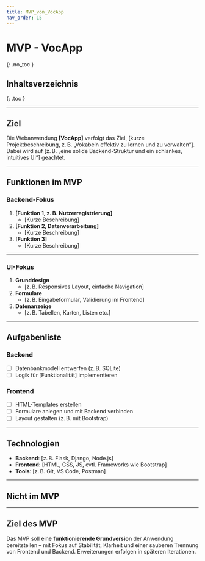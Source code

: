 ```yaml
---
title: MVP_von_VocApp
nav_order: 15
---
```


# MVP - VocApp

{: .no_toc }

## Inhaltsverzeichnis
{: .toc }

---

<!-- Das alles hier ist ebenfalls nur eine leere Vorlage und soll als potenzielle Idee dienen -->

## Ziel
Die Webanwendung **[VocApp]** verfolgt das Ziel, [kurze Projektbeschreibung, z. B. „Vokabeln effektiv zu lernen und zu verwalten“]. Dabei wird auf [z. B. „eine solide Backend-Struktur und ein schlankes, intuitives UI“] geachtet.

---

## Funktionen im MVP

### Backend-Fokus
1. **[Funktion 1, z. B. Nutzerregistrierung]**
   - [Kurze Beschreibung]
2. **[Funktion 2, Datenverarbeitung]**
   - [Kurze Beschreibung]
3. **[Funktion 3]**
   - [Kurze Beschreibung]

---

### UI-Fokus
1. **Grunddesign**
   - [z. B. Responsives Layout, einfache Navigation]
2. **Formulare**
   - [z. B. Eingabeformular, Validierung im Frontend]
3. **Datenanzeige**
   - [z. B. Tabellen, Karten, Listen etc.]

---

## Aufgabenliste

### Backend
- [ ] Datenbankmodell entwerfen (z. B. SQLite)
- [ ] Logik für [Funktionalität] implementieren

### Frontend
- [ ] HTML-Templates erstellen
- [ ] Formulare anlegen und mit Backend verbinden
- [ ] Layout gestalten (z. B. mit Bootstrap)

---

## Technologien
- **Backend**: [z. B. Flask, Django, Node.js]
- **Frontend**: [HTML, CSS, JS, evtl. Frameworks wie Bootstrap]
- **Tools**: [z. B. Git, VS Code, Postman]

---

## Nicht im MVP


---

## Ziel des MVP
Das MVP soll eine **funktionierende Grundversion** der Anwendung bereitstellen – mit Fokus auf Stabilität, Klarheit und einer sauberen Trennung von Frontend und Backend. Erweiterungen erfolgen in späteren Iterationen.
